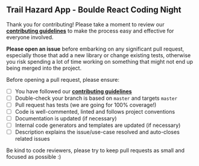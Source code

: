 ## Trail Hazard App - Boulde React Coding Night

Thank you for contributing! Please take a moment to review our [**contributing guidelines**](https://github.com/boulderReactCodingNight/04-trails-app/blob/master/docs/general/contributing.md)
to make the process easy and effective for everyone involved.

**Please open an issue** before embarking on any significant pull request, especially those that
add a new library or change existing tests, otherwise you risk spending a lot of time working
on something that might not end up being merged into the project.

Before opening a pull request, please ensure:

- [ ] You have followed our [**contributing guidelines**](https://github.com/boulderReactCodingNight/04-trails-app/blob/master/docs/general/contributing.md)
- [ ] Double-check your branch is based on `master` and targets `master` 
- [ ] Pull request has tests (we are going for 100% coverage!)
- [ ] Code is well-commented, linted and follows project conventions
- [ ] Documentation is updated (if necessary)
- [ ] Internal code generators and templates are updated (if necessary)
- [ ] Description explains the issue/use-case resolved and auto-closes related issues

Be kind to code reviewers, please try to keep pull requests as small and focused as possible :)

